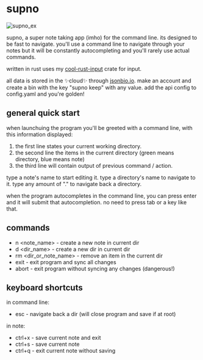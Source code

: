 # supno
![supno_ex](https://github.com/user-attachments/assets/f7b0f2e6-c6c7-4623-a309-bae9b36217b4)

supno, a super note taking app (imho) for the command line. its designed to be fast to navigate. you'll use a command line to navigate through your notes but it will be constantly autocompleting and you'll rarely use actual commands.

written in rust uses my [cool-rust-input](https://github.com/ingobeans/cool-rust-input) crate for input.

all data is stored in the ✨cloud✨ through [jsonbio.io](https://jsonbin.io/). make an account and create a bin with the key "supno keep" with any value. add the api config to config.yaml and you're golden!

## general quick start

when launchuing the program you'll be greeted with a command line, with this information displayed:

1. the first line states your current working directory.
2. the second line the items in the current directory (green means directory, blue means note)
3. the third line will contain output of previous command / action.

type a note's name to start editing it. type a directory's name to navigate to it. type any amount of "." to navigate back a directory.

when the program autocompletes in the command line, you can press enter and it will submit that autocompletion. no need to press tab or a key like that.

## commands
* n <note_name> - create a new note in current dir
* d <dir_name> - create a new dir in current dir
* rm <dir_or_note_name> - remove an item in the current dir
* exit - exit program and sync all changes
* abort - exit program without syncing any changes (dangerous!)

## keyboard shortcuts
in command line:
* esc - navigate back a dir (will close program and save if at root)

in note:
* ctrl+x - save current note and exit
* ctrl+s - save current note
* ctrl+q - exit current note without saving
